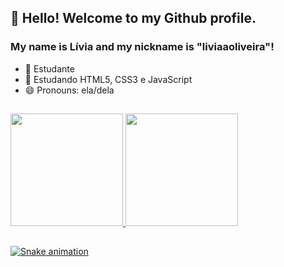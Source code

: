 ## 👋 Hello! Welcome to my Github profile.
### My name is Lívia and my nickname is "liviaaoliveira"!

- 🔭 Estudante
- 🌱 Estudando HTML5, CSS3 e JavaScript 
- 😄 Pronouns: ela/dela

##
<div>
<a href="https://github.com/seu-usuário-aqui">
<img height="180em" src="https://github-readme-stats.vercel.app/api/top-langs/?username=liviaaoliveira&layout=compact&langs_count=7&theme=dracula"/>
<img height="180em" src="https://github-readme-stats.vercel.app/api?username=liviaaoliveira&show_icons=true&theme=dracula&include_all_commits=true&count_private=true"/>
</div>

</div>

##

![Snake animation](https://github.com/liviaaoliveira/liviaaoliveira/blob/output/github-contribution-grid-snake.svg)

